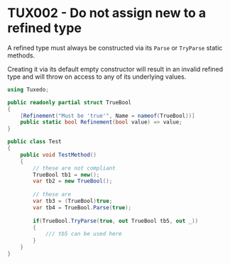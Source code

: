 # TUX002 - Do not assign new to a refined type

A refined type must always be constructed via its `Parse` or `TryParse`
static methods.

Creating it via its default empty constructor will result in an invalid refined
type and will throw on access to any of its underlying values.

```csharp
using Tuxedo;

public readonly partial struct TrueBool
{
    [Refinement("Must be 'true'", Name = nameof(TrueBool))]
    public static bool Refinement(bool value) => value;
}

public class Test
{
    public void TestMethod()
    {
        // these are not compliant
        TrueBool tb1 = new();
        var tb2 = new TrueBool();
        
        // these are
        var tb3 = (TrueBool)true;
        var tb4 = TrueBool.Parse(true);
        
        if(TrueBool.TryParse(true, out TrueBool tb5, out _))
        {
            /// tb5 can be used here
        }        
    }
}
```
